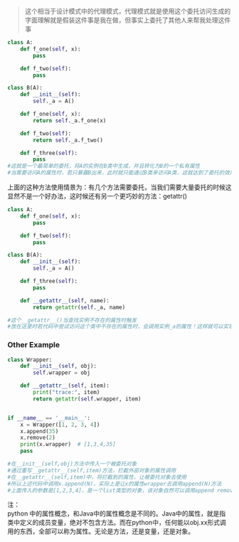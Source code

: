 > 这个相当于设计模式中的代理模式，代理模式就是使用这个委托访问生成的  
> 字面理解就是假装这件事是我在做，但事实上委托了其他人来帮我处理这件事


```python
class A:
    def f_one(self, x):
        pass

    def f_two(self):
        pass

class B(A):
    def __init__(self):
        self._a = A()

    def f_one(self, x):
        return self._a.f_one(x)

    def f_two(self):
        return self._a.f_two()

    def f_three(self):
        pass
#这就是一个最简单的委托，将A的实例在B类中生成，并且转化为B的一个私有属性
#当需要访问A的属性时，若只暴露B出来，此时就只能通过B类来访问A类，这就达到了委托的效果！
```

上面的这种方法使用情景为：有几个方法需要委托，当我们需要大量委托的时候这显然不是一个好办法，这时候还有另一个更巧妙的方法：getattr()
```python
class A:
    def f_one(self, x):
        pass

    def f_two(self):
        pass

class B(A):
    def __init__(self):
        self._a = A()

    def f_three(self):
        pass

    def __getattr__(self, name):
        return getattr(self._a, name)

#这个__getattr__()当查找实例不存在的属性时触发
#放在这里时若代码中尝试访问这个类中不存在的属性时，会调用实例_a的属性！这样就可以实现大量的代理
```

### Other Example
```python
class Wrapper:
    def __init__(self, obj):
        self.wrapper = obj

    def __getattr__(self, item):
        print("trace:", item)
        return getattr(self.wrapper, item)


if __name__ == '__main__':
    x = Wrapper([1, 2, 3, 4])
    x.append(35)
    x.remove(2)
    print(x.wrapper)  # [1,3,4,35]
    pass

#在__init__(self,obj)方法中传入一个被委托对象
#通过重写__getattr__(self,item)方法，拦截外部对象的属性调用
#在__getattr__(self,item)中，将拦截到的属性，让被委托对象去使用
#所以上述代码中调用x.append(N)，实际上是让x的属性wrapper去调用append(N)方法
#上面传入的参数是[1,2,3,4]，是一个list类型的对象，该对象自然可以调用append remove这些方法。
```
注：  
python 中的属性概念，和Java中的属性概念是不同的。Java中的属性，就是指类中定义的成员变量，绝对不包含方法。而在python中，任何能以obj.xx形式调用的东西，全部可以称为属性。无论是方法，还是变量，还是对象。
